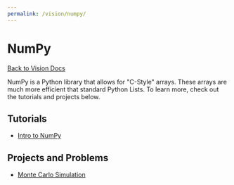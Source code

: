 ```yaml
---
permalink: /vision/numpy/
---
```


# NumPy

[Back to Vision Docs](https://missourimrr.github.io/docs/vision/)

NumPy is a Python library that allows for "C-Style" arrays. These arrays are much more efficient that standard Python Lists. To learn more, check out the tutorials and projects below.

## Tutorials

- [Intro to NumPy](https://missourimrr.github.io/docs/vision/numpy/intro/)

## Projects and Problems

- [Monte Carlo Simulation](https://missourimrr.github.io/docs/vision/numpy/monte_carlo/)

